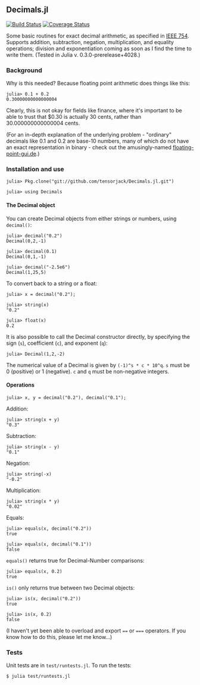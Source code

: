 ## Decimals.jl

[![Build Status](https://travis-ci.org/tensorjack/Decimals.jl.svg?branch=master)](https://travis-ci.org/tensorjack/Decimals.jl) [![Coverage Status](https://coveralls.io/repos/tensorjack/Decimals.jl/badge.png)](https://coveralls.io/r/tensorjack/Decimals.jl)

Some basic routines for exact decimal arithmetic, as specified in [IEEE 754](http://en.wikipedia.org/wiki/IEEE_floating_point "Wikipedia: IEEE floating point").  Supports addition, subtraction, negation, multiplication, and equality operations; division and exponentiation coming as soon as I find the time to write them.  (Tested in Julia v. 0.3.0-prerelease+4028.)

### Background

Why is this needed?  Because floating point arithmetic does things like this:

    julia> 0.1 + 0.2
    0.30000000000000004

Clearly, this is not okay for fields like finance, where it's important to be able to trust that $0.30 is actually 30 cents, rather than 30.000000000000004 cents.

(For an in-depth explanation of the underlying problem - "ordinary" decimals like 0.1 and 0.2 are base-10 numbers, many of which do not have an exact representation in binary - check out the amusingly-named [floating-point-gui.de](http://floating-point-gui.de/ "What Every Programmer Should Know About Floating-Point Arithmetic").)

### Installation and use

    julia> Pkg.clone("git://github.com/tensorjack/Decimals.jl.git")

    julia> using Decimals

#### The Decimal object

You can create Decimal objects from either strings or numbers, using `decimal()`:

    julia> decimal("0.2")
    Decimal(0,2,-1)

    julia> decimal(0.1)
    Decimal(0,1,-1)

    julia> decimal("-2.5e6")
    Decimal(1,25,5)

To convert back to a string or a float:

    julia> x = decimal("0.2");

    julia> string(x)
    "0.2"

    julia> float(x)
    0.2

It is also possible to call the Decimal constructor directly, by specifying the sign (`s`), coefficient (`c`), and exponent (`q`):

    julia> Decimal(1,2,-2)

The numerical value of a Decimal is given by `(-1)^s * c * 10^q`.  `s` must be 0 (positive) or 1 (negative).  `c` and `q` must be non-negative integers.

#### Operations

    julia> x, y = decimal("0.2"), decimal("0.1");

Addition:

    julia> string(x + y)
    "0.3"

Subtraction:

    julia> string(x - y)
    "0.1"

Negation:

    julia> string(-x)
    "-0.2"

Multiplication:

    julia> string(x * y)
    "0.02"

Equals:

    julia> equals(x, decimal("0.2"))
    true

    julia> equals(x, decimal("0.1"))
    false

`equals()` returns true for Decimal-Number comparisons:

    julia> equals(x, 0.2)
    true

`is()` only returns true between two Decimal objects:

    julia> is(x, decimal("0.2"))
    true

    julia> is(x, 0.2)
    false

(I haven't yet been able to overload and export `==` or `===` operators.  If you know how to do this, please let me know...)

### Tests

Unit tests are in `test/runtests.jl`.  To run the tests:

    $ julia test/runtests.jl
